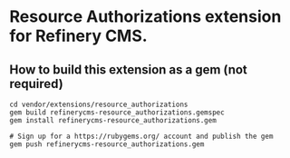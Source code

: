 # Resource Authorizations extension for Refinery CMS.

## How to build this extension as a gem (not required)

    cd vendor/extensions/resource_authorizations
    gem build refinerycms-resource_authorizations.gemspec
    gem install refinerycms-resource_authorizations.gem

    # Sign up for a https://rubygems.org/ account and publish the gem
    gem push refinerycms-resource_authorizations.gem
